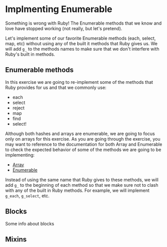 # Implmenting Enumerable

Something is wrong with Ruby! The Enumerable methods that we know and love have
stopped working (not really, but let's pretend).

Let's implement some of our favorite Enumerable methods (each, select, map, etc) without using any of
the built it methods that Ruby gives us. We will add `g_` to the methods names
to make sure that we don't interfere with Ruby's built in methods.

## Enumerable methods

In this exercise we are going to re-implement some of the methods that Ruby
provides for us and that we commonly use:

- each
- select
- reject
- map
- find
- select!

Although both hashes and arrays are enumerable, we are going to focus only on
arrays for this exercise. As you are going through the exercise, you may want
to reference to the documentation for both Array and Enumerable to check
the expected behavior of some of the methods we are going to be implementing:

- [Array](http://www.ruby-doc.org/core-2.1.2/Array.html)
- [Enumerable](http://www.ruby-doc.org/core-2.1.2/Enumerable.html)

Instead of using the same name that Ruby gives to these methods, we will add `g_`
to the beginning of each method so that we make sure not to clash with any of the
built in Ruby methods. For example, we will implement `g_each`, `g_select`, etc.

## Blocks

Some info about blocks

## Mixins



